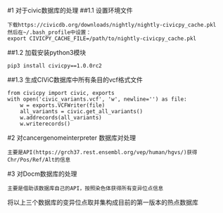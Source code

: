 #1   对于civic数据库的处理
##1.1   设置环境文件

    下载https://civicdb.org/downloads/nightly/nightly-civicpy_cache.pkl
    然后在~/.bash_profile中设置：
    export CIVICPY_CACHE_FILE=/path/to/nightly-civicpy_cache.pkl

##1.2   加载安装python3模块

    pip3 install civicpy==1.0.0rc2

##1.3   生成CIViC数据库中所有条目的vcf格式文件

    from civicpy import civic, exports
    with open('civic_variants.vcf', 'w', newline='') as file:
        w = exports.VCFWriter(file)
        all_variants = civic.get_all_variants()
        w.addrecords(all_variants)
        w.writerecords()

#2   对cancergenomeinterpreter 数据库对处理

    主要是API(https://grch37.rest.ensembl.org/vep/human/hgvs/)获得Chr/Pos/Ref/Alt的信息

#3  对Docm数据库的处理

    主要是借助该数据库自己的API，按照染色体获得所有变异位点信息

将以上三个数据库的变异位点取并集构成目前的第一版本的热点数据库